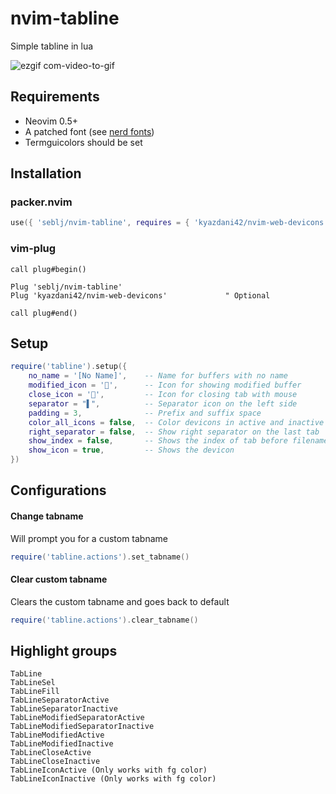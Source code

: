 # nvim-tabline

Simple tabline in lua

![ezgif com-video-to-gif](https://user-images.githubusercontent.com/5160701/112813955-11465380-907f-11eb-93ae-b828ccb23a76.gif)

## Requirements

- Neovim 0.5+
- A patched font (see [nerd fonts](https://github.com/ryanoasis/nerd-fonts))
- Termguicolors should be set

## Installation

### packer.nvim

```Lua
use({ 'seblj/nvim-tabline', requires = { 'kyazdani42/nvim-web-devicons' } })
```

### vim-plug

```Vim
call plug#begin()

Plug 'seblj/nvim-tabline'
Plug 'kyazdani42/nvim-web-devicons'             " Optional

call plug#end()
```

## Setup

```Lua
require('tabline').setup({
    no_name = '[No Name]',    -- Name for buffers with no name
    modified_icon = '',      -- Icon for showing modified buffer
    close_icon = '',         -- Icon for closing tab with mouse
    separator = "▌",          -- Separator icon on the left side
    padding = 3,              -- Prefix and suffix space
    color_all_icons = false,  -- Color devicons in active and inactive tabs
    right_separator = false,  -- Show right separator on the last tab
    show_index = false,       -- Shows the index of tab before filename
    show_icon = true,         -- Shows the devicon
})
```

## Configurations

#### Change tabname

Will prompt you for a custom tabname

```Lua
require('tabline.actions').set_tabname()
```

#### Clear custom tabname

Clears the custom tabname and goes back to default

```Lua
require('tabline.actions').clear_tabname()

```

## Highlight groups

```
TabLine
TabLineSel
TabLineFill
TabLineSeparatorActive
TabLineSeparatorInactive
TabLineModifiedSeparatorActive
TabLineModifiedSeparatorInactive
TabLineModifiedActive
TabLineModifiedInactive
TabLineCloseActive
TabLineCloseInactive
TabLineIconActive (Only works with fg color)
TabLineIconInactive (Only works with fg color)
```
